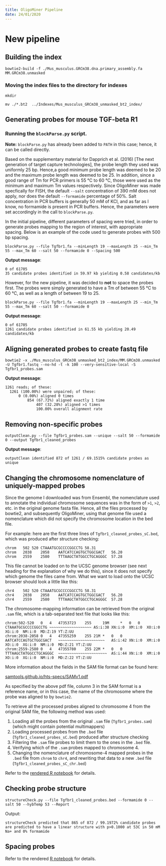 ```yaml
---
title: OligoMiner Pipeline
date: 24/01/2020
---
```


# New pipeline
## Building the index

```
bowtie2-build -f ./Mus_musculus.GRCm38.dna.primary_assembly.fa MM.GRCm38.unmasked

```

### Moving the index files to the directory for indexes

```
mkdir

mv ./*.bt2  ../Indexes/Mus_musculus_GRCm38_unmasked_bt2_index/
```

## Generating probes for mouse TGF-beta R1

### Running the `blockParse.py` script.

**Note:** `blockParse.py` has already been added to `PATH` in this case; hence, it can be called directly.

Based on the supplementary material for Dapprich et al. (2016) [The next generation of target capture technologies], the probe length they used was uniformly 25 bp. Hence,a good minimum probe length was deemed to be 20 and the maximum probe length was deemed to be 25. In addition, since a good range of Tm for PCR primers is 55 ℃ to 60 ℃, those were used as the minimum and maximum Tm values respectively.  Since OligoMiner was made specfically for FISH, the default `--salt` concentration of 390 mM does not apply, nor does the default `--formamide` percentage of 50%. Salt concentration in PCR buffers is generally 50 mM of KCl, and as far as I know, no formamide is present in PCR buffers. Hence, the parameters were set accordingly in the call to `blockParse.py`.

In the initial pipeline, different parameters of spacing were tried, in order to generate probes mapping to the region of interest, with appropriate spacing. Below is an example of the code used to generate probes with 500 bp spacing.

```
blockParse.py --file Tgfbr1.fa --minLength 19 --maxLength 25 --min_Tm 55 --max_Tm 60 --salt 50 --formamide 0 --Spacing 500
```

**Output message**:

```
0 of 61705
35 candidate probes identified in 59.97 kb yielding 0.58 candidates/kb
```

However, for the new pipeline, it was decided to **not** to space the probes first. The probes were simply generated to have a Tm of between 55 ℃ to 60 ℃, as well as a length of between 19 to 25.

```
blockParse.py --file Tgfbr1.fa --minLength 19 --maxLength 25 --min_Tm 55 --max_Tm 60 --salt 50 --formamide 0
```

**Output message**:

```
0 of 61705
1261 candidate probes identified in 61.55 kb yielding 20.49 candidates/kb
```

## Aligning generated probes to create fastq file


```
bowtie2 -x ./Mus_musculus_GRCm38_unmasked_bt2_index/MM.GRCm38.unmasked -U Tgfbr1.fastq --no-hd -t -k 100 --very-sensitive-local -S Tgfbr1_probes.sam
```

**Output message**:

```
1261 reads; of these:
  1261 (100.00%) were unpaired; of these:
      0 (0.00%) aligned 0 times
	      854 (67.72%) aligned exactly 1 time
		      407 (32.28%) aligned >1 times
			  100.00% overall alignment rate
```

## Removing non-specific probes

```
outputClean.py --file Tgfbr1_probes.sam --unique --salt 50 --formamide 0 --output Tgfbr1_cleaned_probes
```

**Output message**:

```
outputClean identified 872 of 1261 / 69.1515% candidate probes as unique
```

## Changing the chromosome nomenclature of uniquely-mapped probes

Since the genome I downloaded was from Ensembl, the nomenclature used to annotate the individual chromosome sequences  was in the form of `>1`, `>2`, etc. in the original genome fasta file. Hence, all the files processed by bowtie2, and subsequently OligoMiner, using that genome file used a nomenclature which did not specify the chromosome location in the bed file.

For example: here are the first three lines of `Tgfbr1_cleaned_probes_sC.bed`, which was produced after structure checking:

```
chrom	502	520	CTAAATGCGCCCCGGCCTG	58.31
chrom	2038	2058	AATCATCCAGTGCTGGCGACT	56.20
chrom	2559	2580	TTTAAGCTATGGCCTGCAGGGC	57.28
```

This file cannot be loaded on to the UCSC genome browser (see next heading for the explanation of why we do this), since it does not specify which genome the files came from. What we want to load onto the UCSC browser should look a little like this:

```
chr4	502	520	CTAAATGCGCCCCGGCCTG	58.31
chr4	2038	2058	AATCATCCAGTGCTGGCGACT	56.20
chr4	2559	2580	TTTAAGCTATGGCCTGCAGGGC	57.28
```

The chromosome-mapping information can be retrieved from the original `.sam` file, which is a tab-separated text file that looks like this:

```
chrom:502-520	0	4	47353723	255		19M		*	0	0	CTAAATGCGCCCCGGCCTG	~~~~~~~~~~~~~~~~~~~	AS:i:38	XN:i:0	XM:i:0	XO:i:0	XG:i:0	NM:i:0	MD:Z:19	YT:Z:UU
chrom:2038-2058	0	4	47355259	255	21M	*	0	0	AATCATCCAGTGCTGGCGACT	~~~~~~~~~~~~~~~~~~~~~	AS:i:42	XN:i:0	XM:i:0	XO:i:0	XG:i:0	NM:i:0	MD:Z:21	YT:Z:UU
chrom:2559-2580	0	4	47355780	255	22M	*	0	0	TTTAAGCTATGGCCTGCAGGGC	~~~~~~~~~~~~~~~~~~~~~~	AS:i:44	XN:i:0	XM:i:0	XO:i:0	XG:i:0	NM:i:0	MD:Z:22	YT:Z:UU

```
More information about the fields in the SAM file format can be found here: 

[samtools.github.io/hts-specs/SAMv1.pdf](samtools.github.io/hts-specs/SAMv1.pdf)

As specified by the above pdf file, column 3 in the SAM format is a reference name, or in this case, the name of the chromosome where the probe was aligned to by `bowtie2`. 

To retrieve all the processed probes aligned to chromosome 4 from the original SAM file, the following method was used:

1. Loading all the probes from the original `.sam` file (`Tgfbr1_probes.sam`) (which might contain potential multimappers)
2. Loading  processed probes from the `.bed` file (`Tgfbr1_cleaned_probes_sC.bed`) produced after structure checking
3. Filtering the `.sam`  file probes to limit  them to the ones in the `.bed` file.
4. Verifying which of the `.sam` probes mapped to chromosome 4.
5. Changing the nomenclature of chromosome-4 mapped probes in the `.bed` file from `chrom` to `chr4`, and rewriting that data to a new `.bed` file (`Tgfbr1_cleaned_probes_sC_chr.bed`)

Refer to the [rendered R notebook](https://kkkaslikar.github.io/making-evenly-spaced-probes/checking_chromosome_number.nb.html) for details.

## Checking probe structure

```
structureCheck.py --file Tgfbr1_cleaned_probes.bed --formamide 0 --salt 50 --hybTemp 53 --Report
```

Output:

```
structureCheck predicted that 865 of 872 / 99.1972% candidate probes are predicted to have a linear structure with p>0.1000 at 53C in 50 mM Na+ and 0% formamide
```

## Spacing probes

Refer to the rendered [R notebook](https://kkkaslikar.github.io/making-evenly-spaced-probes/spacing-probes.nb.html) for details.
